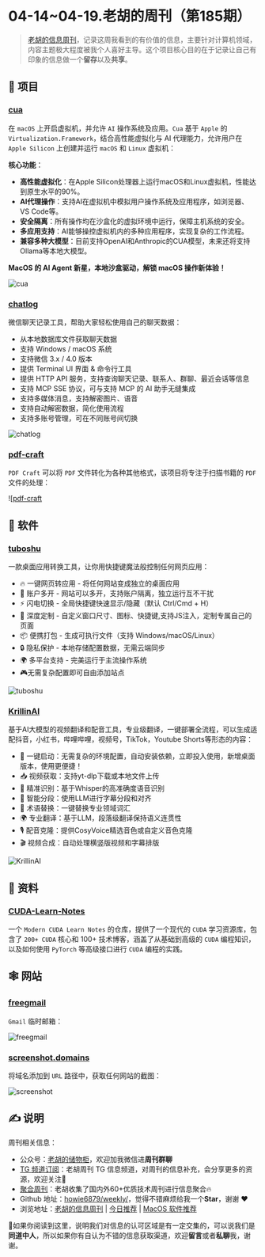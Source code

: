# 04-14~04-19.老胡的周刊（第185期）

> [老胡的信息周刊](https://weekly.howie6879.com/)，记录这周我看到的有价值的信息，主要针对计算机领域，内容主题极大程度被我个人喜好主导。这个项目核心目的在于记录让自己有印象的信息做一个**留存**以及**共享**。

## 🎯 项目

### [cua](https://github.com/trycua/cua)

在 `macOS` 上开启虚拟机，并允许 `AI` 操作系统及应用。`Cua` 基于 `Apple` 的 `Virtualization.Framework`，结合高性能虚拟化与 AI 代理能力，允许用户在 `Apple Silicon` 上创建并运行 `macOS` 和 `Linux` 虚拟机：

**核心功能**：

- **高性能虚拟化**：在Apple Silicon处理器上运行macOS和Linux虚拟机，性能达到原生水平的90%。
- **AI代理操作**：支持AI在虚拟机中模拟用户操作系统及应用程序，如浏览器、VS Code等。
- **安全隔离**：所有操作均在沙盒化的虚拟环境中运行，保障主机系统的安全。
- **多应用支持**：AI能够操控虚拟机内的多种应用程序，实现复杂的工作流程。
- **兼容多种大模型**：目前支持OpenAI和Anthropic的CUA模型，未来还将支持Ollama等本地大模型。

**MacOS 的 AI Agent 新星，本地沙盒驱动，解锁 macOS 操作新体验！**

![cua](https://images-1252557999.file.myqcloud.com/uPic/weL6Z9.png)

### [chatlog](https://github.com/sjzar/chatlog)

微信聊天记录工具，帮助大家轻松使用自己的聊天数据：

- 从本地数据库文件获取聊天数据
- 支持 Windows / macOS 系统
- 支持微信 3.x / 4.0 版本
- 提供 Terminal UI 界面 & 命令行工具
- 提供 HTTP API 服务，支持查询聊天记录、联系人、群聊、最近会话等信息
- 支持 MCP SSE 协议，可与支持 MCP 的 AI 助手无缝集成
- 支持多媒体消息，支持解密图片、语音
- 支持自动解密数据，简化使用流程
- 支持多账号管理，可在不同账号间切换

![chatlog](https://images-1252557999.file.myqcloud.com/uPic/NSigD0.png)

### [pdf-craft](https://github.com/oomol-lab/pdf-craft)

`PDF Craft` 可以将 `PDF` 文件转化为各种其他格式，该项目将专注于扫描书籍的 `PDF` 文件的处理：

![[pdf-craft](https://images-1252557999.file.myqcloud.com/uPic/7Gx8lB.png)

## 🤖 软件

### [tuboshu](https://github.com/deepshit2025/tuboshu)

一款桌面应用转换工具，让你用快捷键魔法般控制任何网页应用：

- 🔥 一键网页转应用 - 将任何网站变成独立的桌面应用
- 🚀 账户多开 - 网站可以多开，支持账户隔离，独立运行互不干扰
- ⚡️ 闪电切换 - 全局快捷键快速显示/隐藏（默认 Ctrl/Cmd + H）
- 🎨 深度定制 - 自定义窗口尺寸、图标、快捷键,支持JS注入，定制专属自己的页面
- 📦 便携打包 - 生成可执行文件（支持 Windows/macOS/Linux）
- 🔒 隐私保护 - 本地存储配置数据，无需云端同步
- 🌍 多平台支持 - 完美运行于主流操作系统
- 🎮无需复杂配置即可自由添加站点

![tuboshu](https://images-1252557999.file.myqcloud.com/uPic/d1GxMj.png)

### [KrillinAI](https://github.com/krillinai/KrillinAI)

基于AI大模型的视频翻译和配音工具，专业级翻译，一键部署全流程，可以生成适配抖音，小红书，哔哩哔哩，视频号，TikTok，Youtube Shorts等形态的内容：

- 🎯 一键启动：无需复杂的环境配置，自动安装依赖，立即投入使用，新增桌面版本，使用更便捷！
- 📥 视频获取：支持yt-dlp下载或本地文件上传
- 📜 精准识别：基于Whisper的高准确度语音识别
- 🧠 智能分段：使用LLM进行字幕分段和对齐
- 🔄 术语替换：一键替换专业领域词汇
- 🌍 专业翻译：基于LLM，段落级翻译保持语义连贯性
- 🎙️ 配音克隆：提供CosyVoice精选音色或自定义音色克隆
- 🎬 视频合成：自动处理横竖版视频和字幕排版

![KrillinAI](https://images-1252557999.file.myqcloud.com/uPic/EGujdx.png)

## 👀 资料

### [CUDA-Learn-Notes](https://github.com/xlite-dev/CUDA-Learn-Notes)

一个 `Modern CUDA Learn Notes` 的仓库，提供了一个现代的 `CUDA` 学习资源库，包含了 `200+ CUDA` 核心和 100+ 技术博客，涵盖了从基础到高级的 `CUDA` 编程知识，以及如何使用 `PyTorch` 等高级接口进行 `CUDA` 编程的实践。

## 🕸 网站

### [freegmail](https://freegmail.go24.info/)

`Gmail` 临时邮箱：

![freegmail](https://images-1252557999.file.myqcloud.com/uPic/EoVxAp.png)

### [screenshot.domains](https://screenshot.domains/)

将域名添加到 `URL` 路径中，获取任何网站的截图：

![screenshot](https://images-1252557999.file.myqcloud.com/uPic/XzRlTu.png)

## ✍️ 说明

周刊相关信息：

- 公众号：[老胡的储物柜](https://images-1252557999.file.myqcloud.com/uPic/ETIbMe.jpg)，欢迎加我微信进**周刊群聊**
- [TG 频道订阅](https://t.me/howie_weekly)：老胡周刊 TG 信息频道，对周刊的信息补充，会分享更多的资源，欢迎关注👏
- [聚合周刊](https://www.fre321.com/weekly)：老胡收集了国内外60+优质技术周刊进行信息聚合🔥
- Github 地址：[howie6879/weekly/](https://github.com/howie6879/weekly/)，觉得不错麻烦给我一个**Star**，谢谢 ❤️
- 浏览地址：[老胡的信息周刊](https://weekly.howie6879.com) | [今日推荐](https://weekly.howie6879.com/recommend/index.html) | [MacOS 软件推荐](https://weekly.howie6879.com/soft/mac.html)

🙌如果你阅读到这里，说明我们对信息的认可区域是有一定交集的，可以说我们是**同道中人**，所以如果你有自认为不错的信息获取渠道，欢迎**留言**或者**私聊**我，谢谢。
